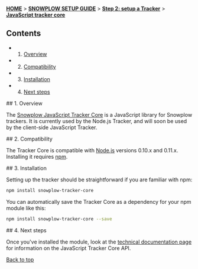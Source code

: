 <a name="top" />

[**HOME**](Home) > [**SNOWPLOW SETUP GUIDE**](Setting-up-Snowplow) > [**Step 2: setup a Tracker**](Setting-up-a-Tracker) > [**JavaScript tracker core**](Javascript-tracker-core-setup)

## Contents

- 1. [Overview](#overview)
- 2. [Compatibility](#compatibility)
- 3. [Installation](#installation)  
- 4. [Next steps](#next-steps)

<a name="overview" />
## 1. Overview

The [Snowplow JavaScript Tracker Core](https://github.com/snowplow/snowplow-javascript-tracker/tree/master/core) is a JavaScript library for Snowplow trackers. It is currently used by the Node.js Tracker, and will soon be used by the client-side JavaScript Tracker.

<a name="compatibility" />
## 2. Compatibility

The Tracker Core is compatible with [Node.js][node-js] versions 0.10.x and 0.11.x. Installing it requires [npm][npm].

<a name="installation" />
## 3. Installation

Setting up the tracker should be straightforward if you are familiar with npm:

```bash
npm install snowplow-tracker-core
```

You can automatically save the Tracker Core as a dependency for your npm module like this:

```bash
npm install snowplow-tracker-core --save
```

<a name="next-steps" />
## 4. Next steps

Once you've installed the module, look at the [technical documentation page](Javascript-Tracker-Core) for information on the JavaScript Tracker Core API.

[Back to top](#top)

[node-js]: http://nodejs.org/
[npm]: https://www.npmjs.org/

